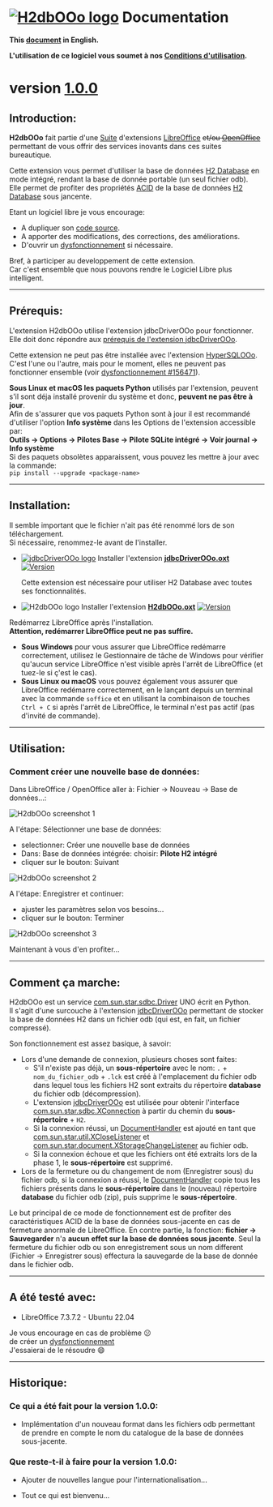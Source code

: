 <!--
╔════════════════════════════════════════════════════════════════════════════════════╗
║                                                                                    ║
║   Copyright (c) 2020 https://prrvchr.github.io                                     ║
║                                                                                    ║
║   Permission is hereby granted, free of charge, to any person obtaining            ║
║   a copy of this software and associated documentation files (the "Software"),     ║
║   to deal in the Software without restriction, including without limitation        ║
║   the rights to use, copy, modify, merge, publish, distribute, sublicense,         ║
║   and/or sell copies of the Software, and to permit persons to whom the Software   ║
║   is furnished to do so, subject to the following conditions:                      ║
║                                                                                    ║
║   The above copyright notice and this permission notice shall be included in       ║
║   all copies or substantial portions of the Software.                              ║
║                                                                                    ║
║   THE SOFTWARE IS PROVIDED "AS IS", WITHOUT WARRANTY OF ANY KIND,                  ║
║   EXPRESS OR IMPLIED, INCLUDING BUT NOT LIMITED TO THE WARRANTIES                  ║
║   OF MERCHANTABILITY, FITNESS FOR A PARTICULAR PURPOSE AND NONINFRINGEMENT.        ║
║   IN NO EVENT SHALL THE AUTHORS OR COPYRIGHT HOLDERS BE LIABLE FOR ANY             ║
║   CLAIM, DAMAGES OR OTHER LIABILITY, WHETHER IN AN ACTION OF CONTRACT,             ║
║   TORT OR OTHERWISE, ARISING FROM, OUT OF OR IN CONNECTION WITH THE SOFTWARE       ║
║   OR THE USE OR OTHER DEALINGS IN THE SOFTWARE.                                    ║
║                                                                                    ║
╚════════════════════════════════════════════════════════════════════════════════════╝
-->
# [![H2dbOOo logo][1]][2] Documentation

**This [document][3] in English.**

**L'utilisation de ce logiciel vous soumet à nos [Conditions d'utilisation][4].**

# version [1.0.0][5]

## Introduction:

**H2dbOOo** fait partie d'une [Suite][6] d'extensions [LibreOffice][7] ~~et/ou [OpenOffice][8]~~ permettant de vous offrir des services inovants dans ces suites bureautique.  

Cette extension vous permet d'utiliser la base de données [H2 Database][9] en mode intégré, rendant la base de donnée portable (un seul fichier odb).  
Elle permet de profiter des propriétés [ACID][10] de la base de données [H2 Database][11] sous jancente.

Etant un logiciel libre je vous encourage:
- A dupliquer son [code source][12].
- A apporter des modifications, des corrections, des améliorations.
- D'ouvrir un [dysfonctionnement][13] si nécessaire.

Bref, à participer au developpement de cette extension.  
Car c'est ensemble que nous pouvons rendre le Logiciel Libre plus intelligent.

___

## Prérequis:

L'extension H2dbOOo utilise l'extension jdbcDriverOOo pour fonctionner.  
Elle doit donc répondre aux [prérequis de l'extension jdbcDriverOOo][14].

Cette extension ne peut pas être installée avec l'extension [HyperSQLOOo][15].  
C'est l'une ou l'autre, mais pour le moment, elles ne peuvent pas fonctionner ensemble (voir [dysfonctionnement #156471][16]).

**Sous Linux et macOS les paquets Python** utilisés par l'extension, peuvent s'il sont déja installé provenir du système et donc, **peuvent ne pas être à jour**.  
Afin de s'assurer que vos paquets Python sont à jour il est recommandé d'utiliser l'option **Info système** dans les Options de l'extension accessible par:  
**Outils -> Options -> Pilotes Base -> Pilote SQLite intégré -> Voir journal -> Info système**  
Si des paquets obsolètes apparaissent, vous pouvez les mettre à jour avec la commande:  
`pip install --upgrade <package-name>`

___

## Installation:

Il semble important que le fichier n'ait pas été renommé lors de son téléchargement.  
Si nécessaire, renommez-le avant de l'installer.

- [![jdbcDriverOOo logo][17]][18] Installer l'extension **[jdbcDriverOOo.oxt][19]** [![Version][20]][19]

    Cette extension est nécessaire pour utiliser H2 Database avec toutes ses fonctionnalités.

- ![H2dbOOo logo][21] Installer l'extension **[H2dbOOo.oxt][22]** [![Version][23]][22]

Redémarrez LibreOffice après l'installation.  
**Attention, redémarrer LibreOffice peut ne pas suffire.**
- **Sous Windows** pour vous assurer que LibreOffice redémarre correctement, utilisez le Gestionnaire de tâche de Windows pour vérifier qu'aucun service LibreOffice n'est visible après l'arrêt de LibreOffice (et tuez-le si ç'est le cas).
- **Sous Linux ou macOS** vous pouvez également vous assurer que LibreOffice redémarre correctement, en le lançant depuis un terminal avec la commande `soffice` et en utilisant la combinaison de touches `Ctrl + C` si après l'arrêt de LibreOffice, le terminal n'est pas actif (pas d'invité de commande).

___

## Utilisation:

### Comment créer une nouvelle base de données:

Dans LibreOffice / OpenOffice aller à: Fichier -> Nouveau -> Base de données...:

![H2dbOOo screenshot 1][24]

A l'étape: Sélectionner une base de données:
- selectionner: Créer une nouvelle base de données
- Dans: Base de données intégrée: choisir: **Pilote H2 intégré**
- cliquer sur le bouton: Suivant

![H2dbOOo screenshot 2][25]

A l'étape: Enregistrer et continuer:
- ajuster les paramètres selon vos besoins...
- cliquer sur le bouton: Terminer

![H2dbOOo screenshot 3][26]

Maintenant à vous d'en profiter...

___

## Comment ça marche:

H2dbOOo est un service [com.sun.star.sdbc.Driver][27] UNO écrit en Python.  
Il s'agit d'une surcouche à l'extension [jdbcDriverOOo][18] permettant de stocker la base de données H2 dans un fichier odb (qui est, en fait, un fichier compressé).

Son fonctionnement est assez basique, à savoir:

- Lors d'une demande de connexion, plusieurs choses sont faites:
  - S'il n'existe pas déjà, un **sous-répertoire** avec le nom: `.` + `nom_du_fichier_odb` + `.lck` est créé à l'emplacement du fichier odb dans lequel tous les fichiers H2 sont extraits du répertoire **database** du fichier odb (décompression).
  - L'extension [jdbcDriverOOo][18] est utilisée pour obtenir l'interface [com.sun.star.sdbc.XConnection][28] à partir du chemin du **sous-répertoire** + `H2`.
  - Si la connexion réussi, un [DocumentHandler][29] est ajouté en tant que [com.sun.star.util.XCloseListener][30] et [com.sun.star.document.XStorageChangeListener][31] au fichier odb.
  - Si la connexion échoue et que les fichiers ont été extraits lors de la phase 1, le **sous-répertoire** est supprimé.
- Lors de la fermeture ou du changement de nom (Enregistrer sous) du fichier odb, si la connexion a réussi, le [DocumentHandler][29] copie tous les fichiers présents dans le **sous-répertoire** dans le (nouveau) répertoire **database** du fichier odb (zip), puis supprime le **sous-répertoire**.

Le but principal de ce mode de fonctionnement est de profiter des caractéristiques ACID de la base de données sous-jacente en cas de fermeture anormale de LibreOffice.
En contre partie, la fonction: **fichier -> Sauvegarder** n'a **aucun effet sur la base de données sous jacente**. Seul la fermeture du fichier odb ou son enregistrement sous un nom different (Fichier -> Enregistrer sous) effectura la sauvegarde de la base de donnée dans le fichier odb.

___

## A été testé avec:

* LibreOffice 7.3.7.2 - Ubuntu 22.04

Je vous encourage en cas de problème :confused:  
de créer un [dysfonctionnement][13]  
J'essaierai de le résoudre :smile:

___

## Historique:

### Ce qui a été fait pour la version 1.0.0:

- Implémentation d'un nouveau format dans les fichiers odb permettant de prendre en compte le nom du catalogue de la base de données sous-jacente.

### Que reste-t-il à faire pour la version 1.0.0:

- Ajouter de nouvelles langue pour l'internationalisation...

- Tout ce qui est bienvenu...

[1]: </img/h2db.svg#collapse>
[2]: <https://prrvchr.github.io/H2dbOOo/>
[3]: <https://prrvchr.github.io/H2dbOOo/>
[4]: <https://prrvchr.github.io/H2dbOOo/source/H2dbOOo/registration/TermsOfUse_fr>
[5]: <https://prrvchr.github.io/H2dbOOo/README_fr#historique>
[6]: <https://prrvchr.github.io/README_fr>
[7]: <https://fr.libreoffice.org/download/telecharger-libreoffice/>
[8]: <https://www.openoffice.org/fr/Telecharger/>
[9]: <https://github.com/h2database/h2database>
[10]: <https://en.wikipedia.org/wiki/ACID>
[11]: <https://www.h2database.com/html/features.html#logging_recovery>
[12]: <https://github.com/prrvchr/H2dbOOo/>
[13]: <https://github.com/prrvchr/H2dbOOo/issues/new>
[14]: <https://prrvchr.github.io/jdbcDriverOOo/README_fr#pr%C3%A9requis>
[15]: <https://prrvchr.github.io/HyperSQLOOo/README_fr#pr%C3%A9requis>
[16]: <https://bugs.documentfoundation.org/show_bug.cgi?id=156471>
[17]: <https://prrvchr.github.io/jdbcDriverOOo/img/jdbcDriverOOo.svg#middle>
[18]: <https://prrvchr.github.io/jdbcDriverOOo/README_fr>
[19]: <https://github.com/prrvchr/jdbcDriverOOo/releases/latest/download/jdbcDriverOOo.oxt>
[20]: <https://img.shields.io/github/v/tag/prrvchr/jdbcDriverOOo?label=latest#right>
[21]: <img/H2dbOOo.svg#middle>
[22]: <https://github.com/prrvchr/H2dbOOo/releases/latest/download/H2dbOOo.oxt>
[23]: <https://img.shields.io/github/downloads/prrvchr/H2dbOOo/latest/total?label=v1.0.0#right>
[24]: <img/H2dbOOo-1_fr.png>
[25]: <img/H2dbOOo-2_fr.png>
[26]: <img/H2dbOOo-3_fr.png>
[27]: <https://www.openoffice.org/api/docs/common/ref/com/sun/star/sdbc/Driver.html>
[28]: <https://www.openoffice.org/api/docs/common/ref/com/sun/star/sdbc/XConnection.html>
[29]: <https://github.com/prrvchr/H2dbOOo/blob/main/uno/lib/uno/embedded/documenthandler.py>
[30]: <https://www.openoffice.org/api/docs/common/ref/com/sun/star/util/XCloseListener.html>
[31]: <http://www.openoffice.org/api/docs/common/ref/com/sun/star/document/XStorageChangeListener.html>
